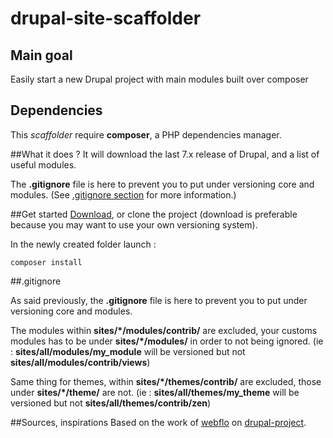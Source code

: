 # drupal-site-scaffolder

## Main goal
Easily start a new Drupal project with main modules built over composer

## Dependencies
This *scaffolder* require **composer**, a PHP dependencies manager.


##What it does ?
It will download the last 7.x release of Drupal, and a list of useful modules.

The **.gitignore** file is here to prevent you to put under versioning core and 
modules. (See [.gitignore section](#gitignore) for more information.)



##Get started
[Download](https://github.com/kgaut/drupal-site-scaffolder/archive/7.x-1.x.zip), 
or clone the project (download is preferable because you may want to use your 
own versioning system).

In the newly created folder launch :  

```composer install```

##.gitignore

As said previously, the **.gitignore** file is here to prevent you to put under 
versioning core and modules. 

The modules within **sites/\*/modules/contrib/** are excluded, your customs 
modules has to be under **sites/\*/modules/** in order to not being ignored. 
(ie : **sites/all/modules/my_module** will be versioned but not 
**sites/all/modules/contrib/views**)

Same thing for themes, within **sites/\*/themes/contrib/** are excluded, those 
under **sites/\*/theme/** are not. 
(ie : **sites/all/themes/my_theme** will be versioned but not 
**sites/all/themes/contrib/zen**)

##Sources, inspirations
Based on the work of [webflo](https://github.com/webflo/) on [drupal-project](https://github.com/drupal-composer/drupal-project).